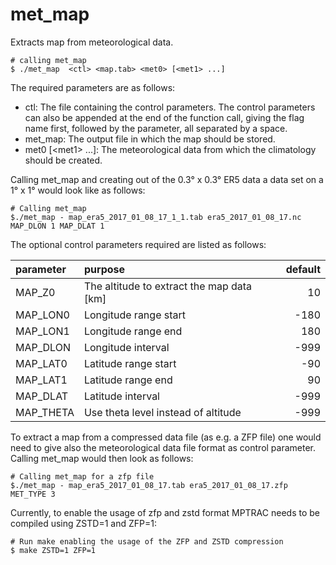 # met_map 

Extracts map from meteorological data.

```
# calling met_map
$ ./met_map  <ctl> <map.tab> <met0> [<met1> ...]
```

The required parameters are as follows:

* ctl: The file containing the control parameters. The control parameters can also be appended at the end of the function call, giving the flag name first, followed by the parameter, all separated by a space.
* met_map: The output file in which the map should be stored.
* met0 \[\<met1\> ...]: The meteorological data from which the climatology should be created.

Calling met_map and creating out of the 0.3° x 0.3° ER5 data a data set on a 1° x 1° would look like as follows:

```
# Calling met_map
$./met_map - map_era5_2017_01_08_17_1_1.tab era5_2017_01_08_17.nc MAP_DLON 1 MAP_DLAT 1
```

The optional control parameters required are listed as follows:

| parameter | purpose | default | 
|:-----------|:---------|---------:|
| MAP_Z0 | The altitude to extract the map data [km]| 10 |
| MAP_LON0 | Longitude range start | -180 |
| MAP_LON1 | Longitude range end | 180 |
| MAP_DLON | Longitude interval | -999 |
| MAP_LAT0 | Latitude range start | -90 |
| MAP_LAT1 | Latitude range end | 90 |
| MAP_DLAT | Latitude interval | -999 |
| MAP_THETA | Use theta level instead of altitude | -999 |

To extract a map from a compressed data file (as e.g. a ZFP file) one would need to give also the meteorological data file format as control parameter. Calling met_map would then look as follows:

```
# Calling met_map for a zfp file
$./met_map - map_era5_2017_01_08_17.tab era5_2017_01_08_17.zfp MET_TYPE 3
```

Currently, to enable the usage of zfp and zstd format MPTRAC needs to be compiled using ZSTD=1 and ZFP=1:

```
# Run make enabling the usage of the ZFP and ZSTD compression
$ make ZSTD=1 ZFP=1
````
